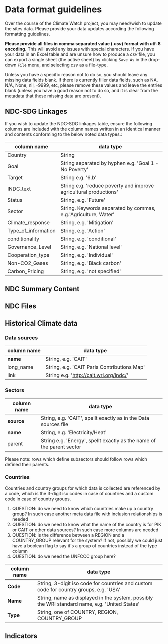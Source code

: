 # Data format guidelines

Over the course of the Climate Watch project, you may need/wish to update the sites data. Please provide your data updates according the following formatting guidelines.

**Please provide all files in comma separated value (*.csv*) format with utf-8 encoding.** This will avoid any issues with special characters. If you have your data in an Excel table and are unsure how to produce a *csv* file, you can export a single sheet (the active sheet) by clicking `Save As` in the drop-down `File` menu, and selecting *csv* as a file-type.

Unless you have a specific reason not to do so, you should leave any missing data fields blank. If there is currently filler data fields, such as NA, N/A, None, nil, -9999, etc, please remove these values and leave the entries blank (unless you have a good reason not to do so, and it is clear from the metadata that these missing data are present).

## NDC-SDG Linkages

If you wish to update the NDC-SDG linkages table, ensure the following columns are included with the column names written in an identical manner and contents conforming to the below noted data types.:

| column name | data type |
| ---| --|
|  Country | String  |
| Goal| String separated by hyphen e.g. 'Goal 1 - No Poverty' |
|Target| String e.g. '6.b'|
| INDC_text| String e.g. 'reduce poverty and improve agricultural productions' |
|Status| String, e.g. 'Future'|
|Sector| String. Keywords separated by commas, e.g.'Agriculture, Water'|
| Climate_response | String, e.g. 'Mitigation' |
| Type_of_information | String, e.g. 'Action' |
| conditionality | String, e.g. 'conditional' |
| Governance_Level | String, e.g. 'National level' |
| Cooperation_type | String, e.g. 'Individual' |
| Non-CO2_Gases  | String, e.g. 'Black carbon' |
| Carbon_Pricing | String, e.g. 'not specified' |


## NDC Summary Content


## NDC Files

## Historical Climate data

### Data sources
| column name | data type |
| ---| --|
|  **name** | String, e.g. 'CAIT'  |
| long_name| String, e.g. 'CAIT Paris Contributions Map' |
| link | String e.g. 'http://cait.wri.org/indc/' |

### Sectors
| column name | data type |
| ---| --|
| **source** | String, e.g. 'CAIT', spellt exactly as in the Data sources file  |
| **name** | String, e.g. 'Electricity/Heat' |
| parent | String e.g. 'Energy', spellt exactly as the name of the parent sector |

Please note: rows which define subsectors should follow rows which defined their parents.

### Countries

Countries and country groups for which data is collected are referenced by a code, which is the 3-digit iso codes in case of countries and a custom code in case of country groups.

1. QUESTION: do we need to know which countries make up a country group? In such case another meta data file with inclusion relationships is needed
2. QUESTION: do we need to know what the name of the country is for PIK or CAIT or other data sources? In such case more columns are needed
3. QUESTION: is the difference between a REGION and a COUNTRY_GROUP relevant for the system? If not, possibly we could just have a boolean flag to say it's a group of countries instead of the type column
4. QUESTION: do we need the UNFCCC group here?

| column name | data type |
| ---| --|
| **Code** | String, 3-digit iso code for countries and custom code for country groups, e.g. 'USA'  |
| **Name** | String, name as displayed in the system, possibly the WRI standard name, e.g. 'United States' |
| **Type** | String, one of COUNTRY, REGION, COUNTRY_GROUP |


## Indicators
